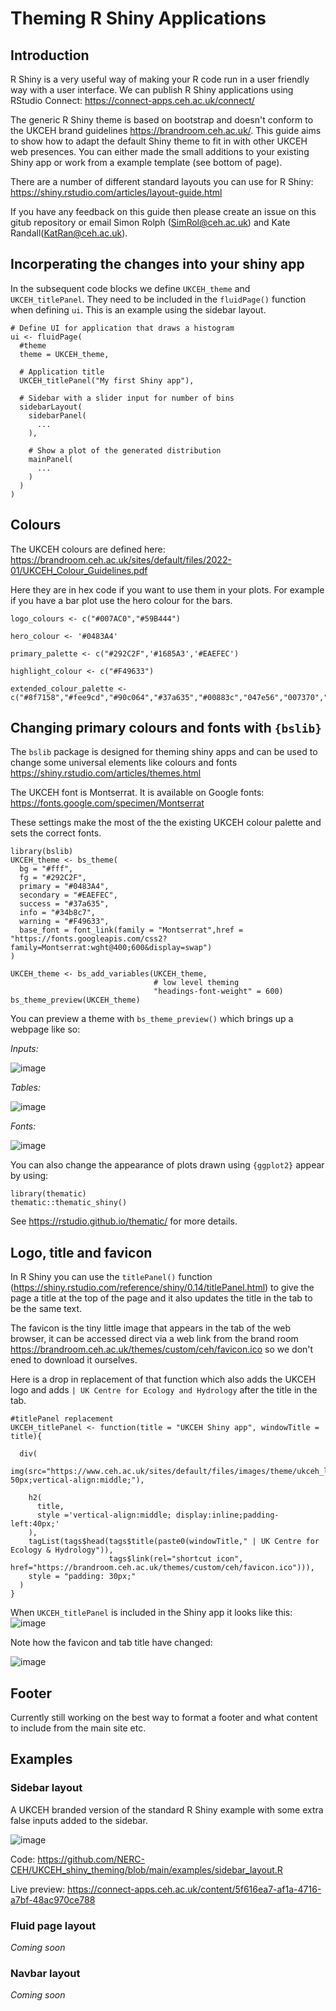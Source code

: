 # Theming R Shiny Applications

## Introduction

R Shiny is a very useful way of making your R code run in a user friendly way with a user interface. We can publish R Shiny applications using RStudio Connect: https://connect-apps.ceh.ac.uk/connect/

The generic R Shiny theme is based on bootstrap and doesn't conform to the UKCEH brand guidelines https://brandroom.ceh.ac.uk/. This guide aims to show how to adapt the default Shiny theme to fit in with other UKCEH web presences. You can either made the small additions to your existing Shiny app or work from a example template (see bottom of page).

There are a number of different standard layouts you can use for R Shiny: https://shiny.rstudio.com/articles/layout-guide.html 

If you have any feedback on this guide then please create an issue on this gitub repository or email Simon Rolph (SimRol@ceh.ac.uk) and Kate Randall(KatRan@ceh.ac.uk).

## Incorperating the changes into your shiny app

In the subsequent code blocks we define `UKCEH_theme` and `UKCEH_titlePanel`. They need to be included in the `fluidPage()` function when defining `ui`. This is an example using the sidebar layout.

```
# Define UI for application that draws a histogram
ui <- fluidPage(
  #theme
  theme = UKCEH_theme,
  
  # Application title
  UKCEH_titlePanel("My first Shiny app"),
  
  # Sidebar with a slider input for number of bins 
  sidebarLayout(
    sidebarPanel(
      ...
    ),
    
    # Show a plot of the generated distribution
    mainPanel(
      ...
    )
  )
)
```

## Colours

The UKCEH colours are defined here: https://brandroom.ceh.ac.uk/sites/default/files/2022-01/UKCEH_Colour_Guidelines.pdf

Here they are in hex code if you want to use them in your plots. For example if you have a bar plot use the hero colour for the bars.

```{r}
logo_colours <- c("#007AC0","#59B444")

hero_colour <- '#0483A4'

primary_palette <- c("#292C2F",'#1685A3','#EAEFEC')

highlight_colour <- c("#F49633")
  
extended_colour_palette <- c("#8f7158","#fee9cd","#90c064","#37a635","#00883c","047e56","007370","#0383a4","#c9e7f2","34b8c7","009dcb","227fc1","0a5da4","00678e","f39532")

```

## Changing primary colours and fonts with `{bslib}`

The `bslib` package is designed for theming shiny apps and can be used to change some universal elements like colours and fonts https://shiny.rstudio.com/articles/themes.html

The UKCEH font is Montserrat. It is available on Google fonts: https://fonts.google.com/specimen/Montserrat

These settings make the most of the the existing UKCEH colour palette and sets the correct fonts. 

```
library(bslib)
UKCEH_theme <- bs_theme(
  bg = "#fff",
  fg = "#292C2F",
  primary = "#0483A4",
  secondary = "#EAEFEC",
  success = "#37a635",
  info = "#34b8c7",
  warning = "#F49633",
  base_font = font_link(family = "Montserrat",href = "https://fonts.googleapis.com/css2?family=Montserrat:wght@400;600&display=swap")
)

UKCEH_theme <- bs_add_variables(UKCEH_theme,
                                # low level theming
                                "headings-font-weight" = 600)
bs_theme_preview(UKCEH_theme)
```

You can preview a theme with `bs_theme_preview()` which brings up a webpage like so:

*Inputs:*

![image](https://user-images.githubusercontent.com/17750766/159717824-32ca3012-329a-4796-91b1-04fcf0713cc9.png)

*Tables:*

![image](https://user-images.githubusercontent.com/17750766/159717971-c7e59693-da1c-43b0-9eef-55b0b3d5c34d.png)

*Fonts:*

![image](https://user-images.githubusercontent.com/17750766/159718071-d8657f35-a337-4ecc-b259-82c4156bea81.png)

You can also change the appearance of plots drawn using `{ggplot2}` appear by using:
```
library(thematic)
thematic::thematic_shiny()
```

See https://rstudio.github.io/thematic/ for more details.

## Logo, title and favicon

In R Shiny you can use the `titlePanel()` function (https://shiny.rstudio.com/reference/shiny/0.14/titlePanel.html) to give the page a title at the top of the page and it also updates the title in the tab to be the same text.

The favicon is the tiny little image that appears in the tab of the web browser, it can be accessed direct via a web link from the brand room https://brandroom.ceh.ac.uk/themes/custom/ceh/favicon.ico so we don't ened to download it ourselves.

Here is a drop in replacement of that function which also adds the UKCEH logo and adds `| UK Centre for Ecology and Hydrology` after the title in the tab.


```
#titlePanel replacement
UKCEH_titlePanel <- function(title = "UKCEH Shiny app", windowTitle = title){
  
  div(
    img(src="https://www.ceh.ac.uk/sites/default/files/images/theme/ukceh_logo_long_720x170_rgb.png",style="height: 50px;vertical-align:middle;"),
      
    h2(  
      title,
      style ='vertical-align:middle; display:inline;padding-left:40px;'
    ),
    tagList(tags$head(tags$title(paste0(windowTitle," | UK Centre for Ecology & Hydrology")),
                      tags$link(rel="shortcut icon", href="https://brandroom.ceh.ac.uk/themes/custom/ceh/favicon.ico"))),
    style = "padding: 30px;"
  )
}
```

When `UKCEH_titlePanel` is included in the Shiny app it looks like this:
![image](https://user-images.githubusercontent.com/17750766/159720789-dff9186c-7bca-437a-a487-46a57f44e014.png)

Note how the favicon and tab title have changed:

![image](https://user-images.githubusercontent.com/17750766/159717427-a5454c2c-02d3-4241-8c23-fb769fd68e3e.png)


## Footer

Currently still working on the best way to format a footer and what content to include from the main site etc.

## Examples

### Sidebar layout

A UKCEH branded version of the standard R Shiny example with some extra false inputs added to the sidebar.

![image](https://user-images.githubusercontent.com/17750766/159717529-08361e20-bc3e-4c27-b7d2-3967c8317613.png)

Code: https://github.com/NERC-CEH/UKCEH_shiny_theming/blob/main/examples/sidebar_layout.R

Live preview: https://connect-apps.ceh.ac.uk/content/5f616ea7-af1a-4716-a7bf-48ac970ce788

### Fluid page layout

*Coming soon*

### Navbar layout

*Coming soon*
